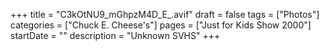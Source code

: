 +++
title = "C3kOtNU9_mGhpzM4D_E_.avif"
draft = false
tags = ["Photos"]
categories = ["Chuck E. Cheese's"]
pages = ["Just for Kids Show 2000"]
startDate = ""
description = "Unknown SVHS"
+++
